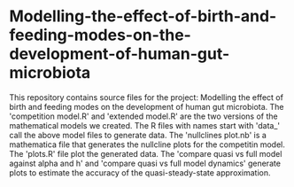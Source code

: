 # Modelling-the-effect-of-birth-and-feeding-modes-on-the-development-of-human-gut-microbiota
This repository contains source files for the project: Modelling the effect of birth and feeding modes on the development of human gut microbiota.
The 'competition model.R' and 'extended model.R' are the two versions of the mathematical models we created. 
The R files with names start with 'data_' call the above model files to generate data. 
The 'nullclines plot.nb' is a mathematica file that generates the nullcline plots for the competitin model.
The 'plots.R' file plot the generated data.
The 'compare quasi vs full model against alpha and h' and 'compare quasi vs full model dynamics' generate plots to estimate the accuracy of the quasi-steady-state approximation.


